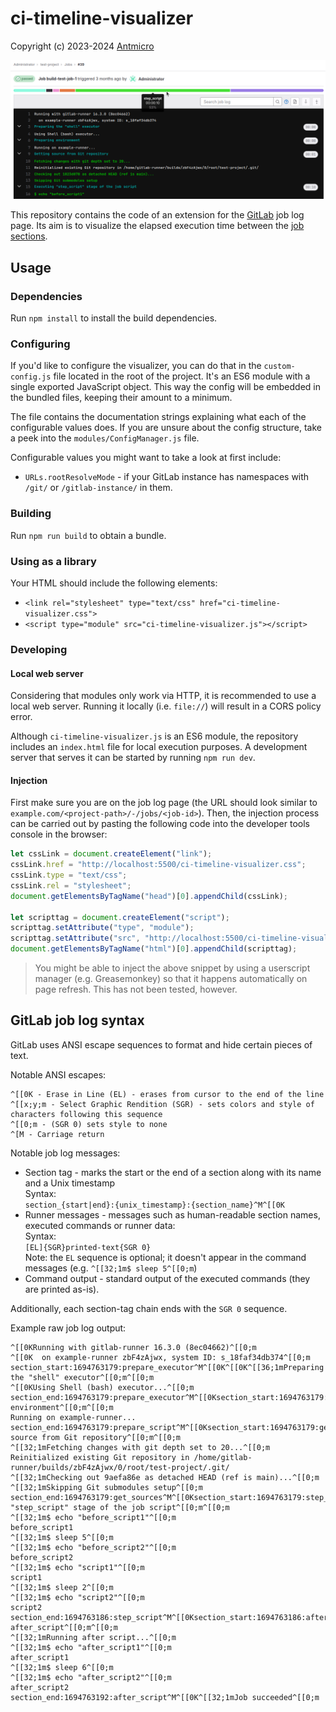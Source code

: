 # ci-timeline-visualizer

Copyright (c) 2023-2024 [Antmicro](https://www.antmicro.com)

![ci-timeline-visualizer demo image](ci-vis-example.png)

This repository contains the code of an extension for the [GitLab](https://gitlab.com/gitlab-org/gitlab) job log page.
Its aim is to visualize the elapsed execution time between the [job sections](https://docs.gitlab.com/ce/ci/jobs/index.html#expand-and-collapse-job-log-sections).

## Usage

### Dependencies

Run `npm install` to install the build dependencies.

### Configuring

If you'd like to configure the visualizer, you can do that in the `custom-config.js` file located in the root of the project.
It's an ES6 module with a single exported JavaScript object.
This way the config will be embedded in the bundled files, keeping their amount to a minimum.

The file contains the documentation strings explaining what each of the configurable values does.
If you are unsure about the config structure, take a peek into the `modules/ConfigManager.js` file.

Configurable values you might want to take a look at first include:
* `URLs.rootResolveMode` - if your GitLab instance has namespaces with `/git/` or `/gitlab-instance/` in them.

### Building

Run `npm run build` to obtain a bundle.

### Using as a library

Your HTML should include the following elements:
* `<link rel="stylesheet" type="text/css" href="ci-timeline-visualizer.css">`
* `<script type="module" src="ci-timeline-visualizer.js"></script>`

### Developing

#### Local web server

Considering that modules only work via HTTP, it is recommended to use a local web server.
Running it locally (i.e. `file://`) will result in a CORS policy error.

Although `ci-timeline-visualizer.js` is an ES6 module, the repository includes an `index.html` file for local execution purposes.
A development server that serves it can be started by running `npm run dev`.

#### Injection

First make sure you are on the job log page (the URL should look similar to `example.com/<project-path>/-/jobs/<job-id>`).
Then, the injection process can be carried out by pasting the following code into the developer tools console in the browser:

```js
let cssLink = document.createElement("link");
cssLink.href = "http://localhost:5500/ci-timeline-visualizer.css";
cssLink.type = "text/css";
cssLink.rel = "stylesheet";
document.getElementsByTagName("head")[0].appendChild(cssLink);

let scripttag = document.createElement("script");
scripttag.setAttribute("type", "module");
scripttag.setAttribute("src", "http://localhost:5500/ci-timeline-visualizer.js");
document.getElementsByTagName("html")[0].appendChild(scripttag);
```

> You might be able to inject the above snippet by using a userscript manager (e.g. Greasemonkey) so that it happens automatically on page refresh. This has not been tested, however.

## GitLab job log syntax

GitLab uses ANSI escape sequences to format and hide certain pieces of text.

Notable ANSI escapes:
```
^[[0K - Erase in Line (EL) - erases from cursor to the end of the line
^[[x;y;m - Select Graphic Rendition (SGR) - sets colors and style of characters following this sequence
^[[0;m - (SGR 0) sets style to none
^[M - Carriage return
```

Notable job log messages:
- Section tag - marks the start or the end of a section along with its name and a Unix timestamp <br>
  Syntax: <br>
  `section_{start|end}:{unix_timestamp}:{section_name}^M^[[0K`
- Runner messages - messages such as human-readable section names, executed commands or runner data: <br>
  Syntax: <br>
  `[EL]{SGR}printed-text{SGR 0}` <br>
  Note: the `EL` sequence is optional; it doesn't appear in the command messages (e.g. `^[[32;1m$ sleep 5^[[0;m`)
- Command output - standard output of the executed commands (they are printed as-is).

Additionally, each section-tag chain ends with the `SGR 0` sequence.

Example raw job log output:
```
^[[0KRunning with gitlab-runner 16.3.0 (8ec04662)^[[0;m
^[[0K  on example-runner zbF4zAjwx, system ID: s_18faf34db374^[[0;m
section_start:1694763179:prepare_executor^M^[[0K^[[0K^[[36;1mPreparing the "shell" executor^[[0;m^[[0;m
^[[0KUsing Shell (bash) executor...^[[0;m
section_end:1694763179:prepare_executor^M^[[0Ksection_start:1694763179:prepare_script^M^[[0K^[[0K^[[36;1mPreparing environment^[[0;m^[[0;m
Running on example-runner...
section_end:1694763179:prepare_script^M^[[0Ksection_start:1694763179:get_sources^M^[[0K^[[0K^[[36;1mGetting source from Git repository^[[0;m^[[0;m
^[[32;1mFetching changes with git depth set to 20...^[[0;m
Reinitialized existing Git repository in /home/gitlab-runner/builds/zbF4zAjwx/0/root/test-project/.git/
^[[32;1mChecking out 9aefa86e as detached HEAD (ref is main)...^[[0;m
^[[32;1mSkipping Git submodules setup^[[0;m
section_end:1694763179:get_sources^M^[[0Ksection_start:1694763179:step_script^M^[[0K^[[0K^[[36;1mExecuting "step_script" stage of the job script^[[0;m^[[0;m
^[[32;1m$ echo "before_script1"^[[0;m
before_script1
^[[32;1m$ sleep 5^[[0;m
^[[32;1m$ echo "before_script2"^[[0;m
before_script2
^[[32;1m$ echo "script1"^[[0;m
script1
^[[32;1m$ sleep 2^[[0;m
^[[32;1m$ echo "script2"^[[0;m
script2
section_end:1694763186:step_script^M^[[0Ksection_start:1694763186:after_script^M^[[0K^[[0K^[[36;1mRunning after_script^[[0;m^[[0;m
^[[32;1mRunning after script...^[[0;m
^[[32;1m$ echo "after_script1"^[[0;m
after_script1
^[[32;1m$ sleep 6^[[0;m
^[[32;1m$ echo "after_script2"^[[0;m
after_script2
section_end:1694763192:after_script^M^[[0K^[[32;1mJob succeeded^[[0;m
```
